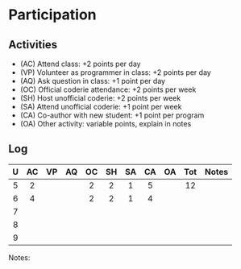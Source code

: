 Participation
=============

## Activities ## 

+ (AC) Attend class: +2 points per day
+ (VP) Volunteer as programmer in class: +2 points per day
+ (AQ) Ask question in class: +1 point per day
+ (OC) Official coderie attendance: +2 points per week
+ (SH) Host unofficial coderie: +2 points per week
+ (SA) Attend unofficial coderie: +1 point per week
+ (CA) Co-author with new student: +1 point per program
+ (OA) Other activity: variable points, explain in notes

## Log ##

| U | AC | VP | AQ | OC | SH | SA | CA | OA | Tot | Notes
|:-:|:--:|:--:|:--:|:--:|:--:|:--:|:--:|:--:|:---:|:--------
| 5 | 2  |    |    | 2  | 2  | 1  | 5  |    | 12  |    
| 6 | 4  |    |    | 2  | 2  | 1  | 4  |    |     |   
| 7 | 
| 8 | 
| 9 |

Notes:

